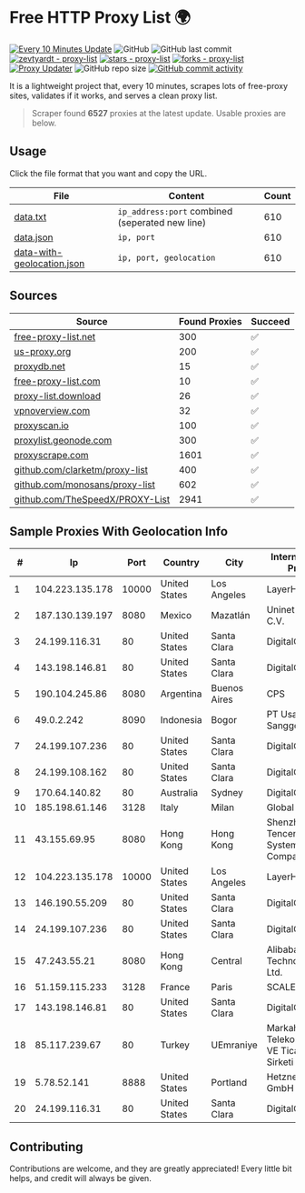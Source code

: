 
# Free HTTP Proxy List 🌍

[![Every 10 Minutes Update](https://github.com/mertguvencli/http-proxy-list/actions/workflows/main.yml/badge.svg?branch=main)](https://github.com/mertguvencli/http-proxy-list/actions/workflows/main.yml)
![GitHub](https://img.shields.io/github/license/mertguvencli/http-proxy-list)
![GitHub last commit](https://img.shields.io/github/last-commit/mertguvencli/http-proxy-list)
[![zevtyardt - proxy-list](https://img.shields.io/static/v1?label=zevtyardt&message=proxy-list&color=blue&logo=github)](https://github.com/zevtyardt/proxy-list "Go to GitHub repo")
[![stars - proxy-list](https://img.shields.io/github/stars/zevtyardt/proxy-list?style=social)](https://github.com/zevtyardt/proxy-list)
[![forks - proxy-list](https://img.shields.io/github/forks/zevtyardt/proxy-list?style=social)](https://github.com/zevtyardt/proxy-list)
[![Proxy Updater](https://github.com/zevtyardt/proxy-list/workflows/Proxy%20Updater/badge.svg)](https://github.com/zevtyardt/proxy-list/actions?query=workflow:"Proxy+Updater")
![GitHub repo size](https://img.shields.io/github/repo-size/zevtyardt/proxy-list)
[![GitHub commit activity](https://img.shields.io/github/commit-activity/m/zevtyardt/proxy-list?logo=commits)](https://github.com/zevtyardt/proxy-list/commits/main)

It is a lightweight project that, every 10 minutes, scrapes lots of free-proxy sites, validates if it works, and serves a clean proxy list.

> Scraper found **6527** proxies at the latest update. Usable proxies are below.

## Usage

Click the file format that you want and copy the URL.

|File|Content|Count|
|----|-------|-----|
|[data.txt](https://raw.githubusercontent.com/mertguvencli/http-proxy-list/main/proxy-list/data.txt)|`ip_address:port` combined (seperated new line)|610|
|[data.json](https://raw.githubusercontent.com/mertguvencli/http-proxy-list/main/proxy-list/data.json)|`ip, port`|610|
|[data-with-geolocation.json](https://raw.githubusercontent.com/mertguvencli/http-proxy-list/main/proxy-list/data-with-geolocation.json)|`ip, port, geolocation`|610|

## Sources

|Source|Found Proxies|Succeed|
|------|-------------|-------|
|[free-proxy-list.net](https://free-proxy-list.net)|300|✅|
|[us-proxy.org](https://www.us-proxy.org)|200|✅|
|[proxydb.net](http://proxydb.net)|15|✅|
|[free-proxy-list.com](https://free-proxy-list.com/?page=&port=&type%5B%5D=http&type%5B%5D=https&up_time=0&search=Search)|10|✅|
|[proxy-list.download](https://www.proxy-list.download/HTTP)|26|✅|
|[vpnoverview.com](https://vpnoverview.com/privacy/anonymous-browsing/free-proxy-servers)|32|✅|
|[proxyscan.io](https://www.proxyscan.io)|100|✅|
|[proxylist.geonode.com](https://proxylist.geonode.com/api/proxy-list?limit=300&page=1&sort_by=lastChecked&sort_type=desc&protocols=http,https)|300|✅|
|[proxyscrape.com](https://api.proxyscrape.com/v2/?request=displayproxies&protocol=http&timeout=10000&country=all&ssl=all&anonymity=all)|1601|✅|
|[github.com/clarketm/proxy-list](https://raw.githubusercontent.com/clarketm/proxy-list/master/proxy-list-raw.txt)|400|✅|
|[github.com/monosans/proxy-list](https://raw.githubusercontent.com/monosans/proxy-list/main/proxies/http.txt)|602|✅|
|[github.com/TheSpeedX/PROXY-List](https://raw.githubusercontent.com/TheSpeedX/PROXY-List/master/http.txt)|2941|✅|


## Sample Proxies With Geolocation Info

|#|Ip|Port|Country|City|Internet Service Provider|
|-|--|----|-------|----|-------------------------|
|1|104.223.135.178|10000|United States|Los Angeles|LayerHost|
|2|187.130.139.197|8080|Mexico|Mazatlán|Uninet S.A. de C.V.|
|3|24.199.116.31|80|United States|Santa Clara|DigitalOcean, LLC|
|4|143.198.146.81|80|United States|Santa Clara|DigitalOcean, LLC|
|5|190.104.245.86|8080|Argentina|Buenos Aires|CPS|
|6|49.0.2.242|8090|Indonesia|Bogor|PT Usaha Adi Sanggoro|
|7|24.199.107.236|80|United States|Santa Clara|DigitalOcean|
|8|24.199.108.162|80|United States|Santa Clara|DigitalOcean|
|9|170.64.140.82|80|Australia|Sydney|DigitalOcean, LLC|
|10|185.198.61.146|3128|Italy|Milan|Global Router LLC|
|11|43.155.69.95|8080|Hong Kong|Hong Kong|Shenzhen Tencent Computer Systems Company Limited|
|12|104.223.135.178|10000|United States|Los Angeles|LayerHost|
|13|146.190.55.209|80|United States|Santa Clara|DigitalOcean, LLC|
|14|24.199.107.236|80|United States|Santa Clara|DigitalOcean|
|15|47.243.55.21|8080|Hong Kong|Central|Alibaba (US) Technology Co., Ltd.|
|16|51.159.115.233|3128|France|Paris|SCALEWAY|
|17|143.198.146.81|80|United States|Santa Clara|DigitalOcean, LLC|
|18|85.117.239.67|80|Turkey|UEmraniye|Markahost Telekomunikasyon VE Ticaret Limited Sirketi|
|19|5.78.52.141|8888|United States|Portland|Hetzner Online GmbH|
|20|24.199.116.31|80|United States|Santa Clara|DigitalOcean, LLC|



## Contributing

Contributions are welcome, and they are greatly appreciated! Every
little bit helps, and credit will always be given.

